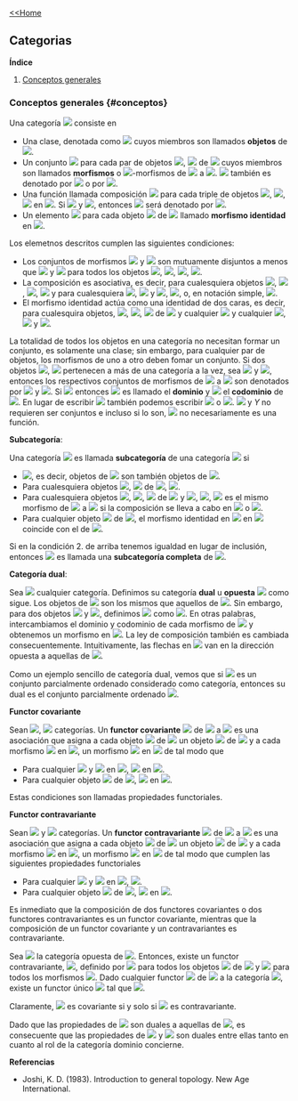 [<<Home](https://francescoapg.github.io/mathbio/)

## Categorias

**Índice**

1. [Conceptos generales](#conceptos)

### Conceptos generales {#conceptos}

Una categoría <img src="https://render.githubusercontent.com/render/math?math= \large \mathcal{C}"> consiste en

- Una clase, denotada como <img src="https://render.githubusercontent.com/render/math?math= \large \mathcal{O\textit{b}(C)}"> cuyos miembros son llamados **objetos** de <img src="https://render.githubusercontent.com/render/math?math= \large \mathcal{C}">.
- Un conjunto <img src="https://render.githubusercontent.com/render/math?math= \large M(X,Y)"> para cada par de objetos <img src="https://render.githubusercontent.com/render/math?math= \large X">, <img src="https://render.githubusercontent.com/render/math?math= \large Y"> de <img src="https://render.githubusercontent.com/render/math?math= \large \mathcal{C}"> cuyos miembros son llamados **morfismos** o <img src="https://render.githubusercontent.com/render/math?math= \large \mathcal{C}">-morfismos de <img src="https://render.githubusercontent.com/render/math?math= \large X"> a <img src="https://render.githubusercontent.com/render/math?math= \large Y">. <img src="https://render.githubusercontent.com/render/math?math= \large M(X,Y)"> también es denotado por <img src="https://render.githubusercontent.com/render/math?math= \large Mor(X,Y)"> o por <img src="https://render.githubusercontent.com/render/math?math= \large Mor_{\mathcal{C}}(X,Y)">.
- Una función llamada composición <img src="https://render.githubusercontent.com/render/math?math= \large \circ_{X,Y,Z}: M(X,Y)\times M(Y,Z)\to M(X,Z)"> para cada triple de objetos <img src="https://render.githubusercontent.com/render/math?math= \large X">, <img src="https://render.githubusercontent.com/render/math?math= \large Y">, <img src="https://render.githubusercontent.com/render/math?math= \large Z"> en <img src="https://render.githubusercontent.com/render/math?math= \large \mathcal{C}">. Si <img src="https://render.githubusercontent.com/render/math?math= \large f\in M(X,Y)"> y <img src="https://render.githubusercontent.com/render/math?math= \large g\in M(Y,Z)">, entonces <img src="https://render.githubusercontent.com/render/math?math= \large \circ_{X,Y,Z}(f,g)"> será denotado por <img src="https://render.githubusercontent.com/render/math?math= \large g\circ f">.
- Un elemento <img src="https://render.githubusercontent.com/render/math?math= \large 1_X\in M(X,X)"> para cada objeto <img src="https://render.githubusercontent.com/render/math?math= \large X"> de <img src="https://render.githubusercontent.com/render/math?math= \large \mathcal{C}"> llamado **morfismo identidad** en <img src="https://render.githubusercontent.com/render/math?math= \large X">.

Los elemetnos descritos cumplen las siguientes condiciones:

- Los conjuntos de morfismos <img src="https://render.githubusercontent.com/render/math?math= \large M(X,Y)"> y <img src="https://render.githubusercontent.com/render/math?math= \large M(Z,W)"> son mutuamente disjuntos a menos que <img src="https://render.githubusercontent.com/render/math?math= \large X=Z"> y <img src="https://render.githubusercontent.com/render/math?math= \large Y=W"> para todos los objetos <img src="https://render.githubusercontent.com/render/math?math= \large X">, <img src="https://render.githubusercontent.com/render/math?math= \large Y">, <img src="https://render.githubusercontent.com/render/math?math= \large Z">, <img src="https://render.githubusercontent.com/render/math?math= \large W">.
- La composición es asociativa, es decir, para cualesquiera objetos <img src="https://render.githubusercontent.com/render/math?math= \large X">, <img src="https://render.githubusercontent.com/render/math?math= \large Y">, <img src="https://render.githubusercontent.com/render/math?math= \large Z">, <img src="https://render.githubusercontent.com/render/math?math= \large W"> y para cualesquiera <img src="https://render.githubusercontent.com/render/math?math= \large f \in Mor(X,Y)">, <img src="https://render.githubusercontent.com/render/math?math= \large g\in Mor(Y,Z)"> y <img src="https://render.githubusercontent.com/render/math?math= \large h\in Mor(Z,W)">, <img src="https://render.githubusercontent.com/render/math?math= \large \circ_{X,Z,W}(\circ_{X,Y,Z}(f,g),h)=\circ_{X,Y,W}(f, \circ_{Y,Z,W}(g,h))">, o, en notación simple, <img src="https://render.githubusercontent.com/render/math?math= \large h\circ (g\circ f)=(h\circ g)\circ f">.
- El morfismo identidad actúa como una identidad de dos caras, es decir, para cualesquira objetos, <img src="https://render.githubusercontent.com/render/math?math= \large X">, <img src="https://render.githubusercontent.com/render/math?math= \large Y">, <img src="https://render.githubusercontent.com/render/math?math= \large Z"> de <img src="https://render.githubusercontent.com/render/math?math= \large \mathcal{C}"> y cualquier <img src="https://render.githubusercontent.com/render/math?math= \large f\in Mor(X,Y)"> y cualquier <img src="https://render.githubusercontent.com/render/math?math= \large g\in Mor(Y,Z)">, <img src="https://render.githubusercontent.com/render/math?math= \large 1_Y\circ f =f"> y <img src="https://render.githubusercontent.com/render/math?math= \large g\circ 1_Y=g">.


La totalidad de todos los objetos en una categoría no necesitan formar un conjunto, es solamente una clase; sin embargo, para cualquier par de objetos, los morfismos de uno a otro deben fomar un conjunto.
Si dos objetos <img src="https://render.githubusercontent.com/render/math?math= \large X">, <img src="https://render.githubusercontent.com/render/math?math= \large Y"> pertenecen a más de una categoría a la vez, sea <img src="https://render.githubusercontent.com/render/math?math= \large \mathcal{C}"> y <img src="https://render.githubusercontent.com/render/math?math= \large \mathcal{D}">, entonces los respectivos conjuntos de morfismos de <img src="https://render.githubusercontent.com/render/math?math= \large X"> a <img src="https://render.githubusercontent.com/render/math?math= \large Y"> son denotados por <img src="https://render.githubusercontent.com/render/math?math= \large M_{\mathcal{C}(X,Y)}"> y <img src="https://render.githubusercontent.com/render/math?math= \large M_{\mathcal{D}}(X,Y)">.
Si <img src="https://render.githubusercontent.com/render/math?math= \large f\in Mor (X,Y)"> entonces <img src="https://render.githubusercontent.com/render/math?math= \large X"> es llamado el **dominio** y <img src="https://render.githubusercontent.com/render/math?math= \large Y"> el **codominio** de <img src="https://render.githubusercontent.com/render/math?math= \large f">.
En lugar de escribir <img src="https://render.githubusercontent.com/render/math?math= \large f \in Mor(X,Y)"> también podemos escribir <img src="https://render.githubusercontent.com/render/math?math= \large f:X\to Y"> o <img src="https://render.githubusercontent.com/render/math?math= \large X\xrightarrow{f}Y">. <img src="https://render.githubusercontent.com/render/math?math= \large X"> y $Y$ no requieren ser conjuntos e incluso si lo son, <img src="https://render.githubusercontent.com/render/math?math= \large f"> no necesariamente es una función.

**Subcategoría**:

Una categoría <img src="https://render.githubusercontent.com/render/math?math= \large \mathcal{D}"> es llamada **subcategoría** de una categoría <img src="https://render.githubusercontent.com/render/math?math= \large \mathcal{C}"> si

- <img src="https://render.githubusercontent.com/render/math?math= \large \mathcal{ O \textit{b} (D)}\subset \mathcal{O\textit{b}(C)}">, es decir, objetos de <img src="https://render.githubusercontent.com/render/math?math= \large \mathcal{D}"> son también objetos de <img src="https://render.githubusercontent.com/render/math?math= \large \mathcal{C}">.
- Para cualesquiera objetos <img src="https://render.githubusercontent.com/render/math?math= \large X">, <img src="https://render.githubusercontent.com/render/math?math= \large Y"> de <img src="https://render.githubusercontent.com/render/math?math= \large \mathcal{D}">, <img src="https://render.githubusercontent.com/render/math?math= \large Mor_{\mathcal{D}}(X,Y)\subset Mor_{\mathcal{C}}(X,Y)">.
- Para cualesquiera objetos <img src="https://render.githubusercontent.com/render/math?math= \large X">, <img src="https://render.githubusercontent.com/render/math?math= \large Y">, <img src="https://render.githubusercontent.com/render/math?math= \large Z"> de <img src="https://render.githubusercontent.com/render/math?math= \large \mathcal{D}"> y <img src="https://render.githubusercontent.com/render/math?math= \large f\in Mor_{\mathcal{D}}(X,Y)">, <img src="https://render.githubusercontent.com/render/math?math= \large g\in Mor_{\mathcal{D}}(Y,Z)">, <img src="https://render.githubusercontent.com/render/math?math= \large g\circ f"> es el mismo morfismo de <img src="https://render.githubusercontent.com/render/math?math= \large X"> a <img src="https://render.githubusercontent.com/render/math?math= \large Z"> si la composición se lleva a cabo en <img src="https://render.githubusercontent.com/render/math?math= \large \mathcal{D}"> o <img src="https://render.githubusercontent.com/render/math?math= \large \mathcal{C}">.
- Para cualquier objeto <img src="https://render.githubusercontent.com/render/math?math= \large X"> de <img src="https://render.githubusercontent.com/render/math?math= \large \mathcal{D}">, el morfismo identidad en <img src="https://render.githubusercontent.com/render/math?math= \large X"> en <img src="https://render.githubusercontent.com/render/math?math= \large \mathcal{D}"> coincide con el de <img src="https://render.githubusercontent.com/render/math?math= \large \mathcal{C}">.

Si en la condición 2. de arriba tenemos igualdad en lugar de inclusión, entonces <img src="https://render.githubusercontent.com/render/math?math= \large \mathcal{D}"> es llamada una **subcategoría completa** de <img src="https://render.githubusercontent.com/render/math?math= \large \mathcal{C}">.

**Categoría dual**:

Sea <img src="https://render.githubusercontent.com/render/math?math= \large \mathcal{C}"> cualquier categoría. Definimos su categoría **dual** u **opuesta** <img src="https://render.githubusercontent.com/render/math?math= \large \mathcal{C}^{op}"> como sigue.
Los objetos de <img src="https://render.githubusercontent.com/render/math?math= \large \mathcal{C}^{op}"> son los mismos que aquellos de <img src="https://render.githubusercontent.com/render/math?math= \large \mathcal{C}">. Sin embargo, para dos objetos <img src="https://render.githubusercontent.com/render/math?math= \large X"> y <img src="https://render.githubusercontent.com/render/math?math= \large Y">, definimos <img src="https://render.githubusercontent.com/render/math?math= \large Mor_{\mathcal{C^{op}}}(X,Y)"> como <img src="https://render.githubusercontent.com/render/math?math= \large Mor_{\mathcal{C}}(Y,X)">. En otras palabras, intercambiamos el dominio y codominio de cada morfismo de <img src="https://render.githubusercontent.com/render/math?math= \large \mathcal{C}"> y obtenemos un morfismo en <img src="https://render.githubusercontent.com/render/math?math= \large \mathcal{C}^{op}">. La ley de composición también es cambiada consecuentemente.
Intuitivamente, las flechas en <img src="https://render.githubusercontent.com/render/math?math= \large \mathcal{C}^{op}"> van en la dirección opuesta a aquellas de <img src="https://render.githubusercontent.com/render/math?math= \large \mathcal{C}">.

Como un ejemplo sencillo de categoría dual, vemos que si <img src="https://render.githubusercontent.com/render/math?math= \large (X,\leq)"> es un conjunto parcialmente ordenado considerado como categoría, entonces su dual es el conjunto parcialmente ordenado <img src="https://render.githubusercontent.com/render/math?math= \large (X, \geq)">.

**Functor covariante**

Sean <img src="https://render.githubusercontent.com/render/math?math= \large \mathcal{C}">, <img src="https://render.githubusercontent.com/render/math?math= \large \mathcal{D}"> categorías. Un **functor covariante** <img src="https://render.githubusercontent.com/render/math?math= \large F"> de <img src="https://render.githubusercontent.com/render/math?math= \large \mathcal{C}"> a <img src="https://render.githubusercontent.com/render/math?math= \large \mathcal{D}"> es una asociación que asigna a cada objeto <img src="https://render.githubusercontent.com/render/math?math= \large X"> de <img src="https://render.githubusercontent.com/render/math?math= \large \mathcal{C}"> un objeto <img src="https://render.githubusercontent.com/render/math?math= \large F(X)"> de <img src="https://render.githubusercontent.com/render/math?math= \large \mathcal{D}"> y a cada morfismo <img src="https://render.githubusercontent.com/render/math?math= \large f:X\to Y"> en <img src="https://render.githubusercontent.com/render/math?math= \large \mathcal{C}">, un morfismo <img src="https://render.githubusercontent.com/render/math?math= \large F(f):F(X)\to F(Y)"> en <img src="https://render.githubusercontent.com/render/math?math= \large \mathcal{D}"> de tal modo que

- Para cualquier <img src="https://render.githubusercontent.com/render/math?math= \large f: X\to Y"> y <img src="https://render.githubusercontent.com/render/math?math= \large g: Y\to Z"> en <img src="https://render.githubusercontent.com/render/math?math= \large \mathcal{C}">, <img src="https://render.githubusercontent.com/render/math?math= \large F(g\circ f)=F(g)\circ F(f)"> en <img src="https://render.githubusercontent.com/render/math?math= \large \mathcal{D}">.
- Para cualquier objeto <img src="https://render.githubusercontent.com/render/math?math= \large X"> de <img src="https://render.githubusercontent.com/render/math?math= \large \mathcal{C}">, <img src="https://render.githubusercontent.com/render/math?math= \large F(1_X)=1_{F(X)}"> en <img src="https://render.githubusercontent.com/render/math?math= \large \mathcal{D}">.

Estas condiciones son llamadas propiedades functoriales.

**Functor contravariante**

Sean <img src="https://render.githubusercontent.com/render/math?math= \large \mathcal{C}"> y <img src="https://render.githubusercontent.com/render/math?math= \large \mathcal{D}"> categorías. Un **functor contravariante** <img src="https://render.githubusercontent.com/render/math?math= \large F"> de <img src="https://render.githubusercontent.com/render/math?math= \large \mathcal{C}"> a <img src="https://render.githubusercontent.com/render/math?math= \large \mathcal{D}"> es una asociación que asigna a cada objeto <img src="https://render.githubusercontent.com/render/math?math= \large X"> de <img src="https://render.githubusercontent.com/render/math?math= \large \mathcal{C}"> un objeto <img src="https://render.githubusercontent.com/render/math?math= \large F(X)"> de <img src="https://render.githubusercontent.com/render/math?math= \large \mathcal{D}"> y a cada morfismo <img src="https://render.githubusercontent.com/render/math?math= \large f:X\to Y"> en <img src="https://render.githubusercontent.com/render/math?math= \large \mathcal{C}">, un morfismo <img src="https://render.githubusercontent.com/render/math?math= \large F(f):F(Y)\to F(X)"> en <img src="https://render.githubusercontent.com/render/math?math= \large \mathcal{D}"> de tal modo que cumplen las siguientes propiedades functoriales

- Para cualquier <img src="https://render.githubusercontent.com/render/math?math= \large f:X\to Y"> y <img src="https://render.githubusercontent.com/render/math?math= \large g:Y \to Z"> en <img src="https://render.githubusercontent.com/render/math?math= \large \mathcal{C}">, <img src="https://render.githubusercontent.com/render/math?math= \large F(g\circ f)=F(f)\circ F(g)">.
- Para cualquier objeto <img src="https://render.githubusercontent.com/render/math?math= \large X"> de <img src="https://render.githubusercontent.com/render/math?math= \large \mathcal{C}">, <img src="https://render.githubusercontent.com/render/math?math= \large F(1_X)=1_{F(X)}"> en <img src="https://render.githubusercontent.com/render/math?math= \large \mathcal{D}">.

Es inmediato que la composición de dos functores covariantes o dos functores contravariantes es un functor covariante, mientras que la composición de un functor covariante y un contravariantes es contravariante.

Sea <img src="https://render.githubusercontent.com/render/math?math= \large \mathcal{C}^{op}"> la categoría opuesta de <img src="https://render.githubusercontent.com/render/math?math= \large \mathcal{C}">. Entonces, existe un functor contravariante, <img src="https://render.githubusercontent.com/render/math?math= \large I:\mathcal{C}\to \mathcal{C}^{op}">, definido por <img src="https://render.githubusercontent.com/render/math?math= \large I(X)=X"> para todos los objetos <img src="https://render.githubusercontent.com/render/math?math= \large X"> de <img src="https://render.githubusercontent.com/render/math?math= \large \mathcal{C}"> y <img src="https://render.githubusercontent.com/render/math?math= \large I(f)=f"> para todos los morfismos <img src="https://render.githubusercontent.com/render/math?math= \large f">. Dado cualquier functor <img src="https://render.githubusercontent.com/render/math?math= \large F"> de <img src="https://render.githubusercontent.com/render/math?math= \large \mathcal{C}"> a la categoría <img src="https://render.githubusercontent.com/render/math?math= \large \mathcal{D}">, existe un functor único <img src="https://render.githubusercontent.com/render/math?math= \large F^{op}: \mathcal{C}^{op}\to \mathcal{D}"> tal que <img src="https://render.githubusercontent.com/render/math?math= \large F^{op}\circ I=F">.

Claramente, <img src="https://render.githubusercontent.com/render/math?math= \large F"> es covariante si y solo si <img src="https://render.githubusercontent.com/render/math?math= \large F^{op}"> es contravariante.
    
Dado que las propiedades de <img src="https://render.githubusercontent.com/render/math?math= \large \mathcal{C}"> son duales a aquellas de <img src="https://render.githubusercontent.com/render/math?math= \large \mathcal{C}^{op}">, es consecuente que las propiedades de <img src="https://render.githubusercontent.com/render/math?math= \large F"> y <img src="https://render.githubusercontent.com/render/math?math= \large F^{op}"> son duales entre ellas tanto en cuanto al rol de la categoría dominio concierne.

**Referencias**

- Joshi, K. D. (1983). Introduction to general topology. New Age International.
